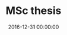 ---
layout: post
position: right
title: 'MSc thesis'
date: 2016-12-31 00:00:00
categories: development
tags: Powerline Detection Computer Vision
featured_image: '/img/posts/portfolio/powerlines/perspective.png'
lead_text: 'Image perspective warp.'
project_link: 'https://ieeexplore.ieee.org/abstract/document/7804438/'
button_text: 'IEEEXplore'
button_icon: file
---